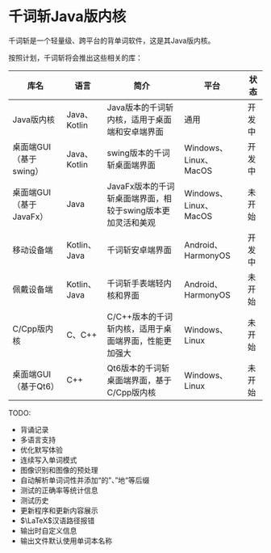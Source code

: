 # 千词斩Java版内核

千词斩是一个轻量级、跨平台的背单词软件，这是其Java版内核。

按照计划，千词斩将会推出这些相关的库：

| 库名               | 语言          | 简介                                  | 平台                  | 状态  |
|------------------|-------------|-------------------------------------|---------------------|-----|
| Java版内核          | Java、Kotlin | Java版本的千词斩内核，适用于桌面端和安卓端界面           | 通用                  | 开发中 |
| 桌面端GUI（基于swing）  | Java、Kotlin | swing版本的千词斩桌面端界面                    | Windows、Linux、MacOS | 开发中 |
| 桌面端GUI（基于JavaFx） | Java        | JavaFx版本的千词斩桌面端界面，相较于swing版本更加灵活和美观 | Windows、Linux、MacOS | 未开始 |
| 移动设备端            | Kotlin、Java | 千词斩安卓端界面                            | Android、HarmonyOS   | 开发中 |
| 佩戴设备端            | Kotlin、Java | 千词斩手表端轻内核和界面                        | Android、HarmonyOS   | 未开始 |
| C/Cpp版内核         | C、C++       | C/C++版本的千词斩内核，适用于桌面端界面，性能更加强大       | Windows、Linux       | 未开始 |
| 桌面端GUI（基于Qt6）    | C++         | Qt6版本的千词斩桌面端界面，基于C/Cpp版内核           | Windows、Linux       | 未开始 |

TODO:

- 背诵记录
- 多语言支持
- 优化默写体验
- 连续写入单词模式
- 图像识别和图像的预处理
- 自动解析单词词性并添加“的”、”地“等后缀
- 测试的正确率等统计信息
- 测试历史
- 更新程序和更新内容展示
- $\LaTeX$汉语路径报错
- 输出时自定义信息
- 输出文件默认使用单词本名称
